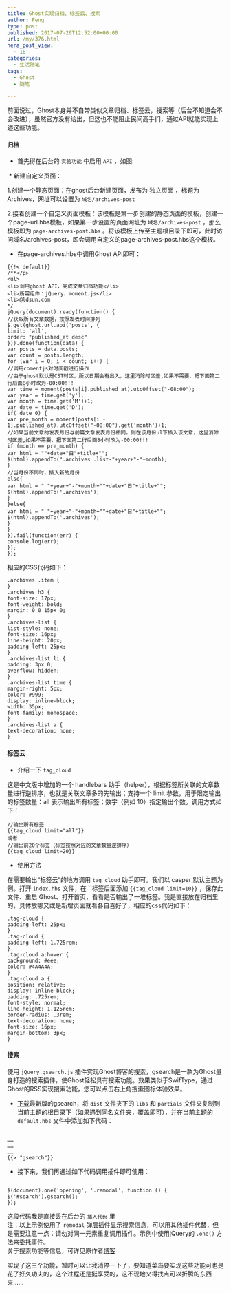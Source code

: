 ```yaml
---
title: Ghost实现归档、标签云、搜索
author: Feng
type: post
published: 2017-07-26T12:52:00+00:00
url: /my/376.html
hera_post_view:
  - 16
categories:
  - 生活随笔
tags:
  - Ghost
  - 随笔

---
```

前面说过，Ghost本身并不自带类似文章归档、标签云，搜索等（后台不知道会不会改进），虽然官方没有给出，但这也不能阻止民间高手们，通过API就能实现上述这些功能。

#### 归档

  * 首先得在后台的 `实验功能` 中启用 `API` ，如图:  
<img decoding="async" src="https://cdn.uu126.cn/image/a/63/912947500d1432b9e4c07155674de.jpg" alt="" title="" /> 
  * 新建自定义页面：

1.创建一个静态页面：在ghost后台新建页面，发布为 独立页面 ，标题为Archives，网址可以设置为 `域名/archives-post` 

2.接着创建一个自定义页面模板：该模板是第一步创建的静态页面的模板，创建一个page-url.hbs模板，如果第一步设置的页面网址为 `域名/archives-post` ，那么模板即为 `page-archives-post.hbs` 。将该模板上传至主题根目录下即可，此时访问域名/archives-post，即会调用自定义的page-archives-post.hbs这个模板。

  * 在page-archives.hbs中调用Ghost API即可：

<pre><code class="lang-php">{{!&lt; default}}
/**&lt;/p>
&lt;ul>
&lt;li>调用ghost API，完成文章归档功能&lt;/li>
&lt;li>所需组件：jQuery、moment.js&lt;/li>
&lt;li>@ldsun.com
*/
jQuery(document).ready(function() {
//获取所有文章数据，按照发表时间排列
$.get(ghost.url.api('posts', {
limit: 'all',
order: "published_at desc"
})).done(function(data) {
var posts = data.posts;
var count = posts.length;
for (var i = 0; i &lt; count; i++) {
//调用comentjs对时间戳进行操作
//由于ghost默认是CST时区，所以日期会有出入，这里消除时区差,如果不需要，把下面第二行后面8小时改为-00:00!!!
var time = moment(posts[i].published_at).utcOffset("-08:00");
var year = time.get('y');
var month = time.get('M')+1;
var date = time.get('D');
if( date 0) {
var pre_month = moment(posts[i - 1].published_at).utcOffset("-08:00").get('month')+1;
//如果当前文章的发表月份与前篇文章发表月份相同，则在该月份ul下插入该文章，这里消除时区差,如果不需要，把下面第二行后面8小时改为-00:00!!!
if (month == pre_month) {
var html = ""+date+"日"+title+"";
$(html).appendTo(".archives .list-"+year+"-"+month);
}
//当月份不同时，插入新的月份
else{
var html = " "+year+"-"+month+""+date+"日"+title+"";
$(html).appendTo('.archives');
}
}else{
var html = " "+year+"-"+month+""+date+"日"+title+"";
$(html).appendTo('.archives');
}
}
}).fail(function(err) {
console.log(err);
});
});
</code></pre>

相应的CSS代码如下：

<pre><code class="lang-css">.archives .item {
}
.archives h3 {
font-size: 17px;
font-weight: bold;
margin: 0 0 15px 0;
}
.archives-list {
list-style: none;
font-size: 16px;
line-height: 20px;
padding-left: 25px;
}
.archives-list li {
padding: 3px 0;
overflow: hidden;
}
.archives-list time {
margin-right: 5px;
color: #999;
display: inline-block;
width: 35px;
font-family: monospace;
}
.archives-list a {
text-decoration: none;
}</code></pre>

#### 标签云

  * 介绍一下 `tag_cloud` 

这是中文版中增加的一个 handlebars 助手（helper），根据标签所关联的文章数量进行逆排序，也就是关联文章多的先输出；支持一个 limit 参数，用于限定输出的标签数量：all 表示输出所有标签；数字（例如 10）指定输出个数。调用方式如下：

<pre><code class="lang-php">//输出所有标签
{{tag_cloud limit="all"}}
或者
//输出前20个标签（标签按照对应的文章数量逆排序）
{{tag_cloud limit=20}}</code></pre>

  * 使用方法

在需要输出“标签云”的地方调用 `tag_cloud` 助手即可。我们以 casper 默认主题为例。打开 `index.hbs` 文件，在  ``标签后面添加 `{{tag_cloud limit=10}}` ，保存此文件、重启 Ghost、打开首页，看看是否输出了一堆标签。我是直接放在归档里的，具体放哪又或是新增页面就看各自喜好了，相应的css代码如下：

<pre><code class="lang-css">.tag-cloud {
padding-left: 25px;
}
.tag-cloud {
padding-left: 1.725rem;
}
.tag-cloud a:hover {
background: #eee;
color: #4A4A4A;
}
.tag-cloud a {
position: relative;
display: inline-block;
padding: .725rem;
font-style: normal;
line-height: 1.125rem;
border-radius: .3rem;
text-decoration: none;
font-size: 16px;
margin-bottom: 3px;
}</code></pre>

#### 搜索

使用 `jQuery.gsearch.js` 插件实现Ghost博客的搜索，gsearch是一款为Ghost量身打造的搜索插件，使Ghost轻松具有搜索功能。效果类似于SwifType，通过Ghost的RSS实现搜索功能，您可以点击右上角搜索图标体验效果。

  * [下载][1]最新版的gsearch，将 `dist` 文件夹下的 `libs` 和 `partials` 文件夹复制到当前主题的根目录下（如果遇到同名文件夹，覆盖即可），并在当前主题的 `default.hbs` 文件中添加如下代码：

<pre><code class="lang-html">
……
……
……
{{&gt; "gsearch"}}
</code></pre>

  * 接下来，我们再通过如下代码调用插件即可使用：

<pre><code class="lang-python">
$(document).one('opening', '.remodal', function () {
$('#search').gsearch();
});
</code></pre>

这段代码我是直接丢在后台的 `插入代码` 里  
注：以上示例使用了 `remodal` 弹层插件显示搜索信息，可以用其他插件代替，但是需要注意一点：请勿对同一元素重复调用插件。示例中使用jQuery的 `.one()` 方法来委托事件。  
关于搜索功能等信息，可详见原作者[博客][2]</li> </ul> 

实现了这三个功能，暂时可以让我消停一下了，要知道菜鸟要实现这些功能可也是花了好久功夫的，这个过程还是挺享受的，这不现地又得找点可以折腾的东西来……

 [1]: https://github.com/itobee/gsearch/archive/master.zip
 [2]: http://www.tobee.me/gsearch/